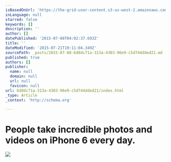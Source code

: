 ```yaml
---
isBasedOnUrl: 'https://the-grid-user-content.s3-us-west-2.amazonaws.com/cfcb624e-a806-49a2-ac9e-39be7baff703.jpg'
inLanguage: null
starred: false
keywords: []
description: ''
author: []
datePublished: '2015-07-08T04:02:37.693Z'
title: ''
dateModified: '2015-07-21T19:11:04.349Z'
sourcePath: _posts/2015-07-08-6d8dc71a-313a-4303-96e9-c5d744dded21.md
published: true
authors: []
publisher:
  name: null
  domain: null
  url: null
  favicon: null
url: 6d8dc71a-313a-4303-96e9-c5d744dded21/index.html
_type: Article
_context: 'http://schema.org'

---
```

# People take incredible photos and videos on iPhone 6 every day.
![](https://the-grid-user-content.s3-us-west-2.amazonaws.com/cfcb624e-a806-49a2-ac9e-39be7baff703.jpg)